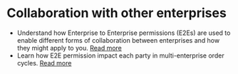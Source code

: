 # Collaboration with other enterprises

* Understand how Enterprise to Enterprise permissions \(E2Es\) are used to enable different forms of collaboration between enterprises and how they might apply to you. [Read more](enterprise-to-enterprise-permissions-e2es.md)
* Learn how E2E permission impact each party in multi-enterprise order cycles. [Read more](permissions-in-multi-enterprise-order-cycles.md)

